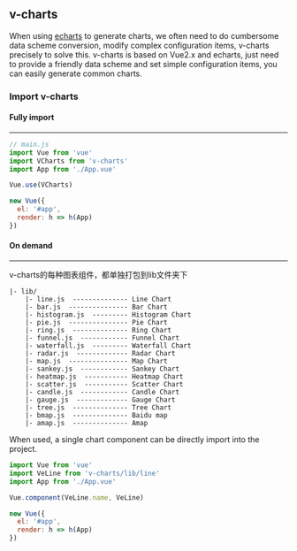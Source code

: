 ## v-charts

When using [echarts](http://echarts.baidu.com) to generate charts, we often need to do cumbersome data scheme conversion, modify complex configuration items, v-charts precisely to solve this. v-charts is based on Vue2.x and echarts, just need to provide a friendly data scheme and set simple configuration items, you can easily generate common charts.

### Import v-charts

#### Fully import
-----

```js
// main.js
import Vue from 'vue'
import VCharts from 'v-charts'
import App from './App.vue'

Vue.use(VCharts)

new Vue({
  el: '#app',
  render: h => h(App)
})
```

#### On demand
-----

v-charts的每种图表组件，都单独打包到lib文件夹下

```
|- lib/
    |- line.js  -------------- Line Chart
    |- bar.js  --------------- Bar Chart
    |- histogram.js  --------- Histogram Chart
    |- pie.js  --------------- Pie Chart
    |- ring.js  -------------- Ring Chart
    |- funnel.js  ------------ Funnel Chart
    |- waterfall.js  --------- Waterfall Chart
    |- radar.js  ------------- Radar Chart
    |- map.js  --------------- Map Chart
    |- sankey.js  ------------ Sankey Chart
    |- heatmap.js  ----------- Heatmap Chart
    |- scatter.js  ----------- Scatter Chart
    |- candle.js  ------------ Candle Chart
    |- gauge.js  ------------- Gauge Chart
    |- tree.js  -------------- Tree Chart
    |- bmap.js  -------------- Baidu map
    |- amap.js  -------------- Amap
```

When used, a single chart component can be directly import into the project.

```js
import Vue from 'vue'
import VeLine from 'v-charts/lib/line'
import App from './App.vue'

Vue.component(VeLine.name, VeLine)

new Vue({
  el: '#app',
  render: h => h(App)
})
```
